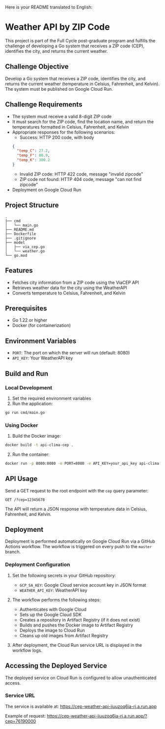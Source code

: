 Here is your README translated to English:

# Weather API by ZIP Code

This project is part of the Full Cycle post-graduate program and fulfills the challenge of developing a Go system that receives a ZIP code (CEP), identifies the city, and returns the current weather.

## Challenge Objective

Develop a Go system that receives a ZIP code, identifies the city, and returns the current weather (temperature in Celsius, Fahrenheit, and Kelvin). The system must be published on Google Cloud Run.

## Challenge Requirements

- The system must receive a valid 8-digit ZIP code
- It must search for the ZIP code, find the location name, and return the temperatures formatted in Celsius, Fahrenheit, and Kelvin
- Appropriate responses for the following scenarios:
	- Success: HTTP 200 code, with body
  ```json
  {
    "temp_C": 27.2,
    "temp_F": 80.9,
    "temp_K": 300.2
  }
  ```
	- Invalid ZIP code: HTTP 422 code, message "invalid zipcode"
	- ZIP code not found: HTTP 404 code, message "can not find zipcode"
- Deployment on Google Cloud Run

## Project Structure

```
.
├── cmd
│   └── main.go
├── README.md
├── Dockerfile
├── .gitignore
├── model
│   ├── via_cep.go
│   └── weather.go
└── go.mod
```

## Features

- Fetches city information from a ZIP code using the ViaCEP API
- Retrieves weather data for the city using the WeatherAPI
- Converts temperature to Celsius, Fahrenheit, and Kelvin

## Prerequisites

- Go 1.22 or higher
- Docker (for containerization)

## Environment Variables

- `PORT`: The port on which the server will run (default: 8080)
- `API_KEY`: Your WeatherAPI key

## Build and Run

### Local Development

1. Set the required environment variables
2. Run the application:

```bash
go run cmd/main.go
```

### Using Docker

1. Build the Docker image:

```bash
docker build -t api-clima-cep .
```

2. Run the container:

```bash
docker run -p 8080:8080 -e PORT=8080 -e API_KEY=your_api_key api-clima-cep
```

## API Usage

Send a GET request to the root endpoint with the `cep` query parameter:

```
GET /?cep=12345678
```

The API will return a JSON response with temperature data in Celsius, Fahrenheit, and Kelvin.

## Deployment

Deployment is performed automatically on Google Cloud Run via a GitHub Actions workflow. The workflow is triggered on every push to the `master` branch.

### Deployment Configuration

1. Set the following secrets in your GitHub repository:
	- `GCP_SA_KEY`: Google Cloud service account key in JSON format
	- `WEATHER_API_KEY`: WeatherAPI key

2. The workflow performs the following steps:
	- Authenticates with Google Cloud
	- Sets up the Google Cloud SDK
	- Creates a repository in Artifact Registry (if it does not exist)
	- Builds and pushes the Docker image to Artifact Registry
	- Deploys the image to Cloud Run
	- Cleans up old images from Artifact Registry

3. After deployment, the Cloud Run service URL is displayed in the workflow logs.

## Accessing the Deployed Service

The deployed service on Cloud Run is configured to allow unauthenticated access.

### Service URL

The service is available at: https://cep-weather-api-iiuuzoq6ia-rj.a.run.app

Example of request: https://cep-weather-api-iiuuzoq6ia-rj.a.run.app/?cep=76190000